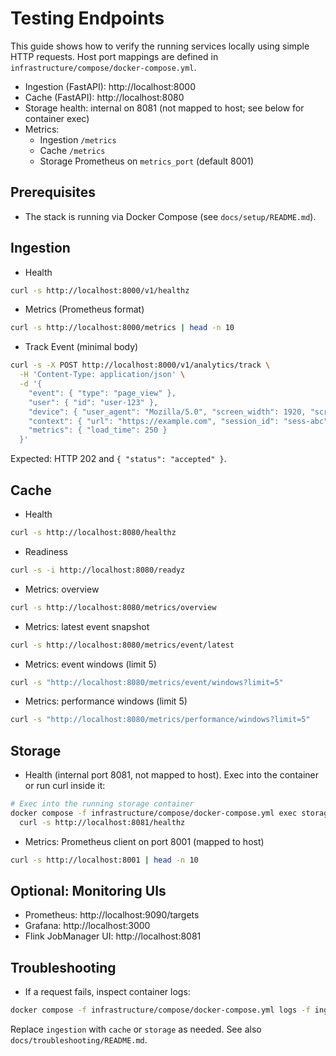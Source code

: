 # Testing Endpoints

This guide shows how to verify the running services locally using simple HTTP requests. Host port mappings are defined in `infrastructure/compose/docker-compose.yml`.

- Ingestion (FastAPI): http://localhost:8000
- Cache (FastAPI): http://localhost:8080
- Storage health: internal on 8081 (not mapped to host; see below for container exec)
- Metrics:
  - Ingestion `/metrics`
  - Cache `/metrics`
  - Storage Prometheus on `metrics_port` (default 8001)

## Prerequisites

- The stack is running via Docker Compose (see `docs/setup/README.md`).

## Ingestion

- Health

```bash
curl -s http://localhost:8000/v1/healthz
```

- Metrics (Prometheus format)

```bash
curl -s http://localhost:8000/metrics | head -n 10
```

- Track Event (minimal body)

```bash
curl -s -X POST http://localhost:8000/v1/analytics/track \
  -H 'Content-Type: application/json' \
  -d '{
    "event": { "type": "page_view" },
    "user": { "id": "user-123" },
    "device": { "user_agent": "Mozilla/5.0", "screen_width": 1920, "screen_height": 1080 },
    "context": { "url": "https://example.com", "session_id": "sess-abc" },
    "metrics": { "load_time": 250 }
  }'
```

Expected: HTTP 202 and `{ "status": "accepted" }`.

## Cache

- Health

```bash
curl -s http://localhost:8080/healthz
```

- Readiness

```bash
curl -s -i http://localhost:8080/readyz
```

- Metrics: overview

```bash
curl -s http://localhost:8080/metrics/overview
```

- Metrics: latest event snapshot

```bash
curl -s http://localhost:8080/metrics/event/latest
```

- Metrics: event windows (limit 5)

```bash
curl -s "http://localhost:8080/metrics/event/windows?limit=5"
```

- Metrics: performance windows (limit 5)

```bash
curl -s "http://localhost:8080/metrics/performance/windows?limit=5"
```

## Storage

- Health (internal port 8081, not mapped to host). Exec into the container or run curl inside it:

```bash
# Exec into the running storage container
docker compose -f infrastructure/compose/docker-compose.yml exec storage \
  curl -s http://localhost:8081/healthz
```

- Metrics: Prometheus client on port 8001 (mapped to host)

```bash
curl -s http://localhost:8001 | head -n 10
```

## Optional: Monitoring UIs

- Prometheus: http://localhost:9090/targets
- Grafana: http://localhost:3000
- Flink JobManager UI: http://localhost:8081

## Troubleshooting

- If a request fails, inspect container logs:

```bash
docker compose -f infrastructure/compose/docker-compose.yml logs -f ingestion
```

Replace `ingestion` with `cache` or `storage` as needed. See also `docs/troubleshooting/README.md`.
